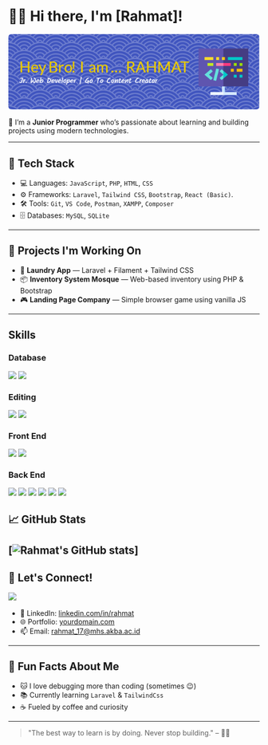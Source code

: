 # 👨‍💻 Hi there, I'm [Rahmat]!

![Rahmat](img/github-header-image.png)

🌱 I’m a **Junior Programmer** who’s passionate about learning and building projects using modern technologies.

---

## 🔧 Tech Stack

- 💻 Languages: `JavaScript`, `PHP`, `HTML`, `CSS`
- ⚙️ Frameworks: `Laravel`, `Tailwind CSS`, `Bootstrap`, `React (Basic)`.
- 🛠️ Tools: `Git`, `VS Code`, `Postman`, `XAMPP`, `Composer`
- 🗄️ Databases: `MySQL`, `SQLite`

---

## 🚀 Projects I'm Working On

- 🧺 **Laundry App** — Laravel + Filament + Tailwind CSS
- 📦 **Inventory System Mosque** — Web-based inventory using PHP & Bootstrap
- 🎮 **Landing Page Company** — Simple browser game using vanilla JS

---

## Skills

### Database

<img src="https://img.shields.io/badge/Oracle-F80000?style=for-the-badge&logo=oracle&logoColor=black
"/>
<img src="https://img.shields.io/badge/MySQL-005C84?style=for-the-badge&logo=mysql&logoColor=white"/>

### Editing

<img src="https://img.shields.io/badge/Canva-%2300C4CC.svg?&style=for-the-badge&logo=Canva&logoColor=white"/>
<img src="https://img.shields.io/badge/Unsplash-000000?style=for-the-badge&logo=Unsplash&logoColor=white"/>

### Front End

<img src="https://img.shields.io/badge/Bootstrap-563D7C?style=for-the-badge&logo=bootstrap&logoColor=white"/>
<img src="https://img.shields.io/badge/Tailwind_CSS-38B2AC?style=for-the-badge&logo=tailwind-css&logoColor=white"/>

### Back End

<img src="https://img.shields.io/badge/W3Schools-04AA6D?style=for-the-badge&logo=W3Schools&logoColor=white"/>
<img src="https://img.shields.io/badge/PHP-777BB4?style=for-the-badge&logo=php&logoColor=white"/>
<img src="https://img.shields.io/badge/Docker-2CA5E0?style=for-the-badge&logo=docker&logoColor=white"/>
<img src="https://img.shields.io/badge/Laravel-FF2D20?style=for-the-badge&logo=laravel&logoColor=white"/>
<img src="https://img.shields.io/badge/Node%20js-339933?style=for-the-badge&logo=nodedotjs&logoColor=white"/>
<img src="https://img.shields.io/badge/Laravel-FF2D20?style=for-the-badge&logo=laravel&logoColor=white"/>

## 📈 GitHub Stats

<!-- ![GitHub Stats](https://github-readme-stats.vercel.app/api?username=yourusername&show_icons=true&theme=radical) -->

## [![Rahmat's GitHub stats](https://github-readme-stats.vercel.app/api?username=rahmat)]

## 🤝 Let's Connect!

<img src="https://img.shields.io/badge/LinkedIn-0077B5?style=for-the-badge&logo=linkedin&logoColor=white"/>

- 💼 LinkedIn: [linkedin.com/in/rahmat](https://www.linkedin.com/in/rahmat-hidayat-45702a1bb/)
- 🌐 Portfolio: [yourdomain.com](https://yourdomain.com)
- 📫 Email: rahmat_17@mhs.akba.ac.id

---

## 🧠 Fun Facts About Me

- 🐱 I love debugging more than coding (sometimes 😉)
- 📚 Currently learning `Laravel` & `TailwindCss`
- ☕ Fueled by coffee and curiosity

---

> "The best way to learn is by doing. Never stop building." – 🧑‍💻
